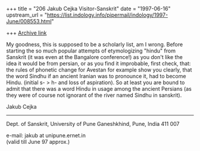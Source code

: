 +++
title = "206 Jakub Cejka Visitor-Sanskrit"
date = "1997-06-16"
upstream_url = "https://list.indology.info/pipermail/indology/1997-June/008553.html"

+++
[Archive link](https://list.indology.info/pipermail/indology/1997-June/008553.html)

My goodness, this is supposed to be a scholarly list, am I wrong. Before
starting the so much popular attempts of etymologizing "hindu" from
Sanskrit (it was even at the Bangalore conference!) as you don't like the
idea it would be from persian, or as you find it improbable, first check,
that:
the rules of phonetic change for Avestan for example show you clearly,
that the word Sindhu if an ancient Iranian was to pronounce it, had to
become Hindu.  (initial s- > h-  and loss of aspiration). So at least you
are bound to admit that there was a word Hindu in usage among the ancient
Persians (as they were of course not ignorant of the river named Sindhu in
sanskrit).  





Jakub Cejka
______________________________________________________________________________
Dept. of Sanskrit, University of Pune
Ganeshkhind, Pune, India  411 007

e-mail:  jakub at unipune.ernet.in  
(valid till June 97 approx.) 





